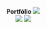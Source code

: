 <p align="center">
  <strong>Portfólio</strong>
  <img src="https://github.com/NelsonModenezNeto/Portifolio/assets/99834482/76e476dd-781a-4f4a-9087-3516b40ec862">
  <br>
  <img src="https://github.com/NelsonModenezNeto/Portifolio/assets/99834482/7f22e1d2-66c5-48ab-9f18-eb1b11a67882">
  <img src="https://github.com/NelsonModenezNeto/Portifolio/assets/99834482/738d87bd-2fad-4a9a-8e80-305f743f689a">
 

</p>
